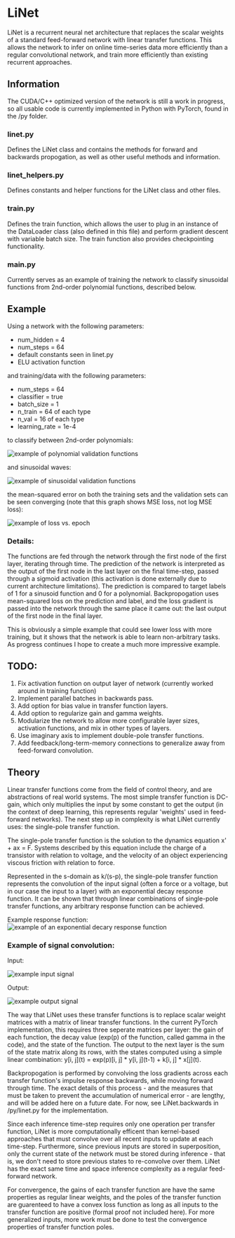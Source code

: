# LiNet

LiNet is a recurrent neural net architecture that replaces the scalar weights of a standard feed-forward network with linear transfer functions. This allows the network to infer on online time-series data more efficiently than a regular convolutional network, and train more efficiently than existing recurrent approaches.

## Information

The CUDA/C++ optimized version of the network is still a work in progress, so all usable code is currently implemented in Python with PyTorch, found in the /py folder.

### linet.py

Defines the LiNet class and contains the methods for forward and backwards propogation, as well as other useful methods and information.

### linet_helpers.py

Defines constants and helper functions for the LiNet class and other files.

### train.py

Defines the train function, which allows the user to plug in an instance of the DataLoader class (also defined in this file) and perform gradient descent with variable batch size. The train function also provides checkpointing functionality.

### main.py

Currently serves as an example of training the network to classify sinusoidal functions from 2nd-order polynomial functions, described below.

## Example

Using a network with the following parameters:
 - num_hidden = 4
 - num_steps = 64
 - default constants seen in linet.py
 - ELU activation function

and training/data with the following parameters:
 - num_steps = 64
 - classifier = true
 - batch_size = 1
 - n_train = 64 of each type
 - n_val = 16 of each type
 - learning_rate = 1e-4

to classify between 2nd-order polynomials:

![example of polynomial validation functions](./example_images/poly_val.png)

and sinusoidal waves:

![example of sinusoidal validation functions](./example_images/sin_val.png)

the mean-squared error on both the training sets and the validation sets can be seen converging (note that this graph shows MSE loss, not log MSE loss):

![example of loss vs. epoch](./example_images/training_loss.png)

### Details:

The functions are fed through the network through the first node of the first layer, iterating through time. The prediction of the network is interpreted as the output of the first node in the last layer on the final time-step, passed through a sigmoid activation (this activation is done externally due to current architecture limitations). The prediction is compared to target labels of 1 for a sinusoid function and 0 for a polynomial. Backpropogation uses mean-squared loss on the prediction and label, and the loss gradient is passed into the network through the same place it came out: the last output of the first node in the final layer.

This is obviously a simple example that could see lower loss with more training, but it shows that the network is able to learn non-arbitrary tasks. As progress continues I hope to create a much more impressive example. 
 

## TODO:
 1. Fix activation function on output layer of network (currently worked around in training function)
 2. Implement parallel batches in backwards pass.
 3. Add option for bias value in transfer function layers.
 4. Add option to regularize gain and gamma weights.
 5. Modularize the network to allow more configurable layer sizes, activation functions, and mix in other types of layers.
 6. Use imaginary axis to implement double-pole transfer functions.
 7. Add feedback/long-term-memory connections to generalize away from feed-forward convolution.


## Theory

Linear transfer functions come from the field of control theory, and are abstractions of real world systems. The most simple transfer function is DC-gain, which only multiplies the input by some constant to get the output (in the context of deep learning, this represents regular 'weights' used in feed-forward networks). The next step up in complexity is what LiNet currently uses: the single-pole transfer function.

The single-pole transfer function is the solution to the dynamics equation x' + ax = F. Systems described by this equation include the charge of a transistor with relation to voltage, and the velocity of an object experiencing viscous friction with relation to force.

Represented in the s-domain as k/(s-p), the single-pole transfer function represents the convolution of the input signal (often a force or a voltage, but in our case the input to a layer) with an exponential decay response function. It can be shown that through linear combinations of single-pole transfer functions, any arbitrary response function can be achieved. 

Example response function:
![example of an exponential decary response function](./example_images/impulse_response.jpg)

### Example of signal convolution:

Input:

![example input signal](./example_images/input_signal.png)

Output:

![example output signal](./example_images/output_signal.png)

The way that LiNet uses these transfer functions is to replace scalar weight matrices with a matrix of linear transfer functions. In the current PyTorch implementation, this requires three seperate matrices per layer: the gain of each function, the decay value (exp(p) of the function, called gamma in the code), and the state of the function. The output to the next layer is the sum of the state matrix along its rows, with the states computed using a simple linear combination: y\[i, j\](t) = exp(p)\[i, j\] * y\[i, j\](t-1) + k\[i, j\] * x\[j\](t).

Backpropogation is performed by convolving the loss gradients across each transfer function's impulse response backwards, while moving forward through time. The exact details of this process - and the measures that must be taken to prevent the accumulation of numerical error - are lengthy, and will be added here on a future date. For now, see LiNet.backwards in /py/linet.py for the implementation.

Since each inference time-step requires only one operation per transfer function, LiNet is more computationally efficent than kernel-based approaches that must convolve over all recent inputs to update at each time-step. Furthermore, since previous inputs are stored in superposition, only the current state of the network must be stored during inference - that is, we don't need to store previous states to re-convolve over them. LiNet has the exact same time and space inference complexity as a regular feed-forward network.

For convergence, the gains of each transfer function are have the same properties as regular linear weights, and the poles of the transfer function are guarenteed to have a convex loss function as long as all inputs to the transfer function are positive (formal proof not included here). For more generalized inputs, more work must be done to test the convergence properties of transfer function poles.

